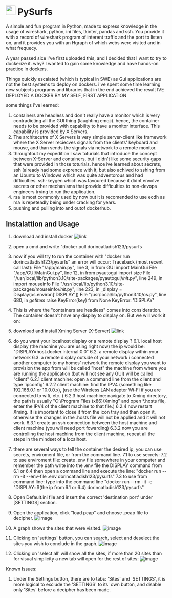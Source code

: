 # <img src="https://i.ibb.co/ZSbWvNw/icon.png" width="30px" height="30px" /> PySurfs
A simple and fun program in Python, made to express knowledge in the usage of wireshark, python, ini files, tkinter, pandas and ssh.
You provide it with a record of wireshark program of interent traffic and the port to listen on, and it provides you with an Hgraph of which webs were visited and in what frequecy.

A year passed sice I've first uploaded this, and I decided that I want to try to dockerize it.
why?
I wanted to gain some knowledge and have hands-on practice in dockers.

Things quickly escalated (which is typical in SWE) as Gui applications are not the best systems to deploy on dockers.
i've spent some time learning new subjects programs and libraries that in the end achieved the result
IVE DEPLOYED A DOCKER BY MY SELF, FIRST APPLICATION

some things i've learned:
1. containers are headless and don't really have a monitor which is very contradicting all the GUI thing (laughting emoji).
hence, the container needs to be provided with capability to have a monitor interface. This capability is provided by X Servers. 
2. The architecutre of X Servers is very simple server-client like framework where the X Server reciecves signals from the clients' keyboard and mouse, and than sends the signals via network to a remote monitor.
3. throughtout my expedition I saw toturials that introduce the concept between X-Server and containers, but I didn't like some security gaps that were provided in those toturials. hence ive learned about secrets, ssh (already had some exprence with it, but also achived to sshing from an Ubuntu to Windows which was quite adventorous and had difficulties. ssh-keygen which was favoured because it didnt envolve secrets or other mechanisms that provide difficulties to non-devops engineers trying to run the application.
4. rsa is most commonly used by now but it is recomended to use ecdh as rsa is repeteadly being under cracking for years.
5. pushing and pulling into and outof dockerhub.

## Instalattion and Usage
1. download and install docker ![link](https://www.docker.com/products/docker-desktop/)
2. open a cmd and write "docker pull dorincatladish123/pysurfs
3. now if you will try to run the container with "docker run dorincatladish123/pysurfs" an error will occur:
    Traceback (most recent call last):
    File "/app/main.py", line 3, in <module>
        from GUI import MainGui
    File "/app/GUI/MainGui.py", line 12, in <module>
        from pyautogui import size
    File "/usr/local/lib/python3.10/site-packages/pyautogui/_init_.py", line 249, in <module>
        import mouseinfo
    File "/usr/local/lib/python3.10/site-packages/mouseinfo/_init_.py", line 223, in <module>
        _display = Display(os.environ['DISPLAY'])
    File "/usr/local/lib/python3.10/os.py", line 680, in _getitem_
        raise KeyError(key) from None
    KeyError: 'DISPLAY'
4. This is where the "containers are headless" comes into consideration. The container doesn't have any display to display on. But we will work it on:
5. download and install Xming Server (X-Server) ![link](https://sourceforge.net/projects/xming/) 
6. do you want your localhost display or a remote display ?
6.1. local host display (the machine you are using right now)
the ip would be: "DISPLAY=host.docker.internal:0.0"
6.2. a remote display within your network
6.3. a remote display outside of your network
i connected another computer to my homes' network
the remote display you want to provision the app from will be called "host"
the machine from where you are running the application (but will not see any GUI) will be called "client"
6.2.1 client machine: open a command line from the client and type 'ipconfig' 
6.2.2 client machine: find the IPV4 (something like 192.168.0.1 or 10.0.0.x), (use the Wireless LAN adapter Wi-Fi if you are connected to wifi, etc..)
6.2.3 host machine: navigate to Xming directory, the path is usually "C:\Program Files (x86)\Xming" and open *.hosts file, enter the IPV4 of the client machine to that file.)
6.2.4 now restart Xming. It is important to close it from the icon tray and than open it, otherwise the changes in the .hosts file will not be applied and it will not work. 
6.3.1 create an ssh connection between the host machine and client machine (you will need port fowarding)
6.3.2 now you are controlling the host machine from the client machine, repeat all the steps in the mindset of a localhost.
7. there are several ways to tell the container the desired ip, you can use secrets, enviroment file, or from the command line.
7.1 to use secrets:
7.2 to use enviroment file: create .env file somewhere in your computer and remember the path
write into the .env file the DISPLAY command from 6.1 or 6.4
then open a command line and execute the line:
"docker run --rm -it --env-file .env dorincatladish123/pysurfs"
7.3 to use from command line:
type into the command line "docker run --rm -it -e "DISPLAY=$(the ip from 6.1 or 6.4) dorincatladish123/pysurfs"

1. Open Default.ini file and insert the correct 'destination port' under [SETTINGS] section. 
2. Open the application, click "load pcap" and choose .pcap file to decipher.
![image](https://user-images.githubusercontent.com/90141260/200125704-7fa1fd28-9274-455e-a866-58873dbf6df0.png)
3. A graph shows the sites that were visited.
![image](https://user-images.githubusercontent.com/90141260/200125726-7c031952-aa24-4d6a-9e40-730ce0680170.png)
4. Clicking on 'settings' button, you can search, select and deselect the sites you wish to conclude in the graph.
![image](https://user-images.githubusercontent.com/90141260/200125768-f4a7ee18-60a1-4de6-ada1-3c3784b460f1.png)
5. Clicking on 'select all' will show all the sites, if more than 20 sites than for visual simplicity a new tab will open for the rest of sites:
![image](https://user-images.githubusercontent.com/90141260/200126462-8d9d6829-d4e1-4276-a843-0fa647ea0423.png)

Known Issues:
1. Under the Settings button, there are to tabs: 'Sites' and 'SETTINGS', it is more logical to exclude the 'SETTINGS' to its' own button, and disable only 'Sites' before a decipher has been made.
